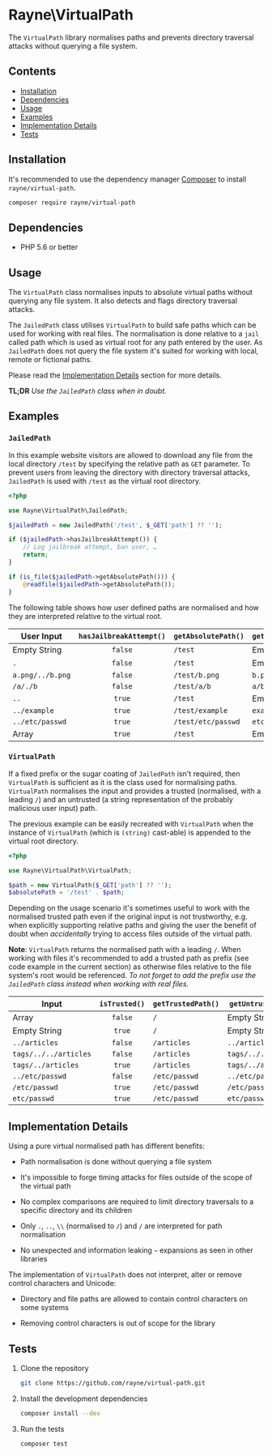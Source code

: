 # Rayne\VirtualPath

The `VirtualPath` library normalises paths and
prevents directory traversal attacks
without querying a file system.

## Contents

* [Installation](#installation)
* [Dependencies](#dependencies)
* [Usage](#usage)
* [Examples](#examples)
* [Implementation Details](#implementation-details)
* [Tests](#tests)

## Installation

It's recommended to use the dependency manager
[Composer](https://getcomposer.org/download)
to install `rayne/virtual-path`.

```bash
composer require rayne/virtual-path
```

## Dependencies

* PHP 5.6 or better

## Usage

The `VirtualPath` class normalises inputs to absolute virtual paths
without querying any file system.
It also detects and flags directory traversal attacks.

The `JailedPath` class utilises `VirtualPath` to build safe paths
which can be used for working with real files.
The normalisation is done relative to a `jail` called path
which is used as virtual root for any path entered by the user.
As `JailedPath` does not query the file system
it's suited for working with local, remote or fictional paths.

Please read the [Implementation Details](#implementation-details) section for more details.

**TL;DR** *Use the `JailedPath` class when in doubt.*

## Examples

### `JailedPath`

In this example website visitors are allowed to download any file
from the local directory `/test`
by specifying the relative path as `GET` parameter.
To prevent users from leaving the directory with directory traversal attacks,
`JailedPath` is used with `/test` as the virtual root directory.

```php
<?php

use Rayne\VirtualPath\JailedPath;

$jailedPath = new JailedPath('/test', $_GET['path'] ?? '');

if ($jailedPath->hasJailbreakAttempt()) {
    // Log jailbreak attempt, ban user, …
    return;
}

if (is_file($jailedPath->getAbsolutePath())) {
    @readfile($jailedPath->getAbsolutePath());
}
```

The following table shows how user defined paths are normalised
and how they are interpreted relative to the virtual root.

User Input       | `hasJailbreakAttempt()` | `getAbsolutePath()` | `getRelativePath()`
-----------------|:-----------------------:|---------------------|---
Empty String     | `false`                 | `/test`             | Empty String
`.`              | `false`                 | `/test`             | Empty String
`a.png/../b.png` | `false`                 | `/test/b.png`       | `b.png`
`/a/./b`         | `false`                 | `/test/a/b`         | `a/b`
`..`             | `true`                  | `/test`             | Empty String
`../example`     | `true`                  | `/test/example`     | `example`
`../etc/passwd`  | `true`                  | `/test/etc/passwd`  | `etc/passwd`
Array            | `true`                  | `/test`             | Empty String

### `VirtualPath`

If a fixed prefix or the sugar coating of `JailedPath` isn't required,
then `VirtualPath` is sufficient as it is the class used for normalising paths.
`VirtualPath` normalises the input and provides a trusted
(normalised, with a leading `/`)
and an untrusted
(a string representation of the probably malicious user input)
path.

The previous example can be easily recreated with `VirtualPath`
when the instance of `VirtualPath` (which is `(string)` cast-able)
is appended to the virtual root directory.

```php
<?php

use Rayne\VirtualPath\VirtualPath;

$path = new VirtualPath($_GET['path'] ?? '');
$absolutePath = '/test' . $path;
```

Depending on the usage scenario it's sometimes useful to work with the
normalised trusted path even if the original input is not trustworthy,
e.g. when explicitly supporting relative paths
and giving the user the benefit of doubt when *accidentally*
trying to access files outside of the virtual path.

**Note**: `VirtualPath` returns the normalised path with a leading `/`.
When working with files it's recommended to add a trusted path as prefix
(see code example in the current section)
as otherwise files relative to the file system's root would be referenced.
*To not forget to add the prefix use the `JailedPath` class instead when working with real files.*

Input                 |  `isTrusted()` |  `getTrustedPath()` | `getUntrustedPath()`
----------------------|:--------------:|---------------------|-------------------
Array                 | `false`        | `/`                 | Empty String
Empty String          | `true`         | `/`                 | Empty String
`../articles`         | `false`        | `/articles`         | `../articles`
`tags/../../articles` | `false`        | `/articles`         | `tags/../../articles`
`tags/../articles`    | `true`         | `/articles`         | `tags/../articles`
`../etc/passwd`       | `false`        | `/etc/passwd`       | `../etc/passwd`
`/etc/passwd`         | `true`         | `/etc/passwd`       | `/etc/passwd`
`etc/passwd`          | `true`         | `/etc/passwd`       | `etc/passwd`

## Implementation Details

Using a pure virtual normalised path has different benefits:

* Path normalisation is done without querying a file system

* It's impossible to forge timing attacks for files
  outside of the scope of the virtual path

* No complex comparisons are required to limit directory traversals
  to a specific directory and its children

* Only `.`, `..`, `\\` (normalised to `/`) and `/` are interpreted for path normalisation

* No unexpected and information leaking `~` expansions as seen in other libraries

The implementation of `VirtualPath` does not interpret,
alter or remove control characters and Unicode:

* Directory and file paths are allowed to contain control characters on some systems

* Removing control characters is out of scope for the library

## Tests

1. Clone the repository

   ```bash
   git clone https://github.com/rayne/virtual-path.git
   ```

2. Install the development dependencies

   ```bash
   composer install --dev
   ```

3. Run the tests

   ```bash
   composer test
   ```
